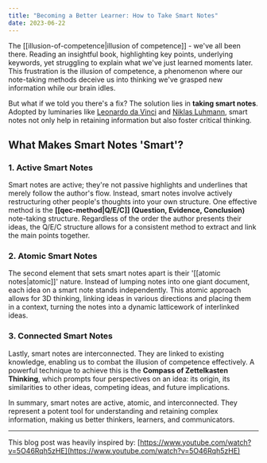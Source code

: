 ```yaml
---
title: "Becoming a Better Learner: How to Take Smart Notes"
date: 2023-06-22
---
```

The [[illusion-of-competence|illusion of competence]] - we've all been there. Reading an insightful book, highlighting key points, underlying keywords, yet struggling to explain what we've just learned moments later. This frustration is the illusion of competence, a phenomenon where our note-taking methods deceive us into thinking we've grasped new information while our brain idles.

But what if we told you there's a fix? The solution lies in **taking smart notes**. Adopted by luminaries like [Leonardo da Vinci](https://en.wikipedia.org/wiki/Leonardo_da_Vinci) and [Niklas Luhmann](https://en.wikipedia.org/wiki/Niklas_Luhmann), smart notes not only help in retaining information but also foster critical thinking.

## What Makes Smart Notes 'Smart'?

### 1. Active Smart Notes

Smart notes are active; they're not passive highlights and underlines that merely follow the author's flow. Instead, smart notes involve actively restructuring other people's thoughts into your own structure. One effective method is the **[[qec-method|Q/E/C]] (Question, Evidence, Conclusion)** note-taking structure. Regardless of the order the author presents their ideas, the Q/E/C structure allows for a consistent method to extract and link the main points together.

### 2. Atomic Smart Notes

The second element that sets smart notes apart is their '[[atomic notes|atomic]]' nature. Instead of lumping notes into one giant document, each idea on a smart note stands independently. This atomic approach allows for 3D thinking, linking ideas in various directions and placing them in a context, turning the notes into a dynamic latticework of interlinked ideas.

### 3. Connected Smart Notes

Lastly, smart notes are interconnected. They are linked to existing knowledge, enabling us to combat the illusion of competence effectively. A powerful technique to achieve this is the **Compass of Zettelkasten Thinking**, which prompts four perspectives on an idea: its origin, its similarities to other ideas, competing ideas, and future implications. 

In summary, smart notes are active, atomic, and interconnected. They represent a potent tool for understanding and retaining complex information, making us better thinkers, learners, and communicators.


---

This blog post was heavily inspired by: [https://www.youtube.com/watch?v=5O46Rqh5zHE](https://www.youtube.com/watch?v=5O46Rqh5zHE)